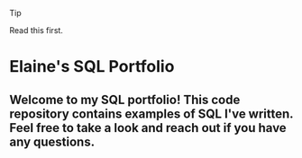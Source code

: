 > [!TIP]
> Read this first.
> 

# Elaine's SQL Portfolio

## Welcome to my SQL portfolio! This code repository contains examples of SQL I've written. Feel free to take a look and reach out if you have any questions.
